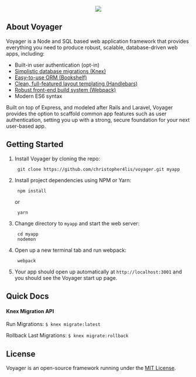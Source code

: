 <p align="center"><img src="http://chriscourses.com/images/cc-voyager.svg"></p>

## About Voyager

Voyager is a Node and SQL based web application framework that provides everything you need to produce robust, scalable, database-driven web apps, including:

- Built-in user authentication (opt-in)
- [Simplistic database migrations (Knex)](http://knexjs.org/)
- [Easy-to-use ORM (Bookshelf)](http://bookshelfjs.org/)
- [Clean, full-featured layout templating (Handlebars)](http://handlebarsjs.com/)
- [Robust front-end build system (Webpack)](https://webpack.js.org/)
- Modern ES6 syntax

Built on top of Express, and modeled after Rails and Laravel, Voyager provides the option to scaffold common app features such as user authentication, setting you up with a strong, secure foundation for your next user-based app.

## Getting Started

1. Install Voyager by cloning the repo:

        git clone https://github.com/christopher4lis/voyager.git myapp

2. Install project dependencies using NPM or Yarn:

        npm install
    or

        yarn

3. Change directory to `myapp` and start the web server:

        cd myapp
        nodemon

4. Open up a new terminal tab and run webpack:

        webpack

5. Your app should open up automatically at `http://localhost:3001` and you should see the Voyager start up page.


## Quick Docs

#### Knex Migration API
Run Migrations: `$ knex migrate:latest`

Rollback Last Migrations: `$ knex migrate:rollback`


## License

Voyager is an open-source framework running under the [MIT License](https://opensource.org/licenses/MIT).
